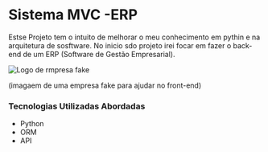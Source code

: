
# Sistema MVC -ERP

Estse Projeto tem o intuito de melhorar o meu conhecimento em pythin e na arquitetura de sosftware. No inicio sdo projeto irei focar em fazer o back-end de um ERP (Software de Gestão Empresarial).


![Logo de rmpresa fake](https://vinicius225.github.io/images/logo-empresa-fake.png)


(imagaem de uma empresa fake para ajudar no front-end)
### Tecnologias Utilizadas Abordadas
- Python
- ORM
- API

